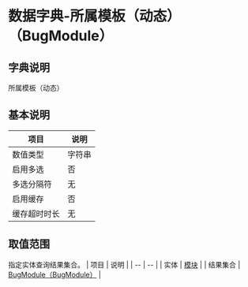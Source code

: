 # 数据字典-所属模板（动态）（BugModule）
## 字典说明
所属模板（动态）

## 基本说明
| 项目 | 说明 |
| -- | -- |
| 数值类型 | 字符串 |
| 启用多选 | 否 |
| 多选分隔符 | 无 |
| 启用缓存 | 否 |
| 缓存超时时长 | 无 |

## 取值范围
指定实体查询结果集合。
| 项目 | 说明 |
| -- | -- |
| 实体 | [模块](../module/zentao/Module) |
| 结果集合 | [BugModule（BugModule）]() |


